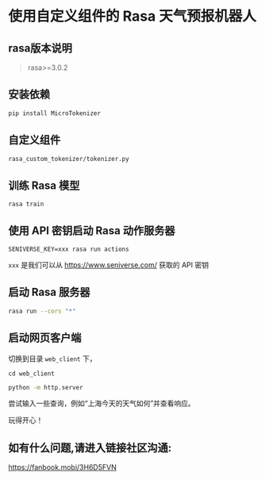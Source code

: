 # 使用自定义组件的 Rasa 天气预报机器人

## rasa版本说明
> rasa>=3.0.2

## 安装依赖

```bash
pip install MicroTokenizer
```

## 自定义组件

```bash
rasa_custom_tokenizer/tokenizer.py
```

## 训练 Rasa 模型

```shell
rasa train
```

## 使用 API 密钥启动 Rasa 动作服务器

```shell
SENIVERSE_KEY=xxx rasa run actions
```

`xxx` 是我们可以从 https://www.seniverse.com/ 获取的 API 密钥

## 启动 Rasa 服务器

```bash
rasa run --cors "*"
```

## 启动网页客户端

切换到目录 `web_client` 下，
```base
cd web_client
```

```bash
python -m http.server
```

尝试输入一些查询，例如“上海今天的天气如何”并查看响应。

玩得开心！

## 如有什么问题,请进入链接社区沟通:
https://fanbook.mobi/3H6D5FVN
